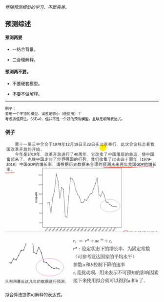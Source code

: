 *伴随预测模型的学习，不断完善。*

## 预测综述
#### 预测两要

- 一结合背景。

- 二合理解释。

#### 预测两不要。

- 不要硬套模型。

- 不要不做解释。

---
    例子：
    套用一个不错的模型，误差足够小（便使用）？
    考虑插值算法，SSE=0，但并不是一个好的预测模型，且缺乏明确表达式。

### 例子
![alt text](1.png)

![alt text](2.png)
    
拟合算法提供可解释的表达式。
        
        

